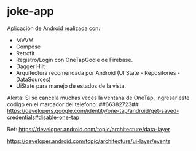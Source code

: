# joke-app

Aplicación de Android realizada con:

- MVVM
- Compose
- Retrofit
- Registro/Login con OneTapGoole de Firebase.
- Dagger Hilt
- Arquitectura recomendada por Android (UI State - Repositories - DataSources)
- UiState para manejo de estados de la vista.

Alerta: Si se cancela muchas veces la ventana de OneTap, ingresar este codigo en el marcador del telefono:  *#*#66382723#*#*
https://developers.google.com/identity/one-tap/android/get-saved-credentials#disable-one-tap

Ref:
https://developer.android.com/topic/architecture/data-layer

https://developer.android.com/topic/architecture/ui-layer/events
